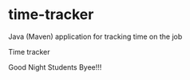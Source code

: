 # time-tracker
Java (Maven) application for tracking time on the job

Time tracker

Good Night Students Byee!!!
